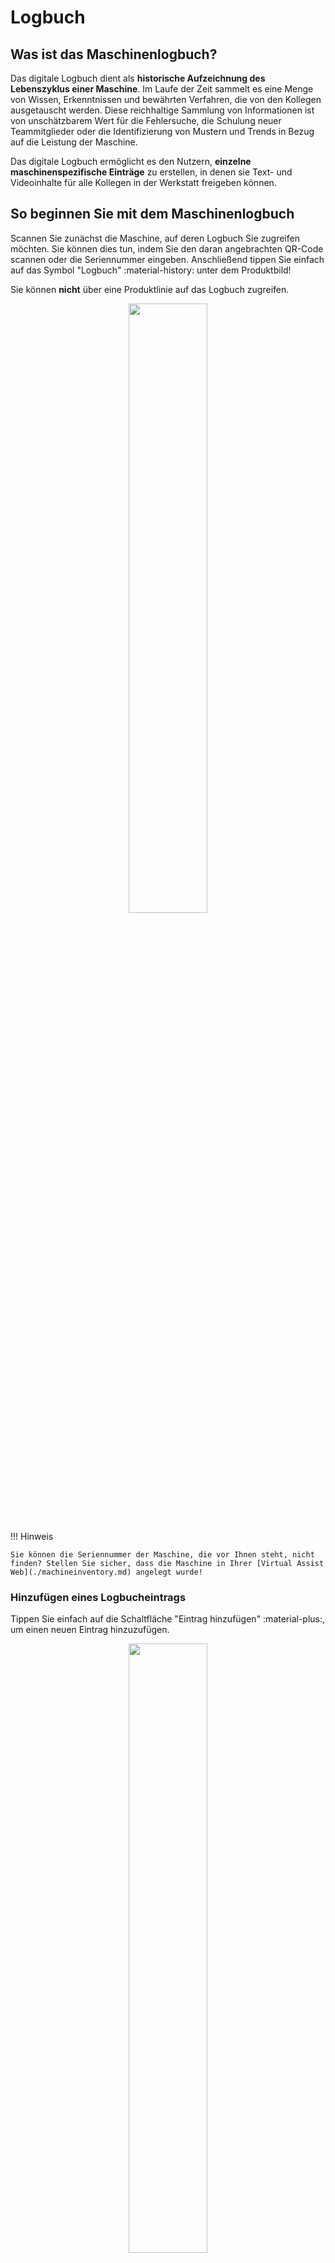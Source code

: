 # Logbuch
## Was ist das Maschinenlogbuch?
Das digitale Logbuch dient als **historische Aufzeichnung des Lebenszyklus einer Maschine**. Im Laufe der Zeit sammelt es eine Menge von Wissen, Erkenntnissen und bewährten Verfahren, die von den Kollegen ausgetauscht werden. Diese reichhaltige Sammlung von Informationen ist von unschätzbarem Wert für die Fehlersuche, die Schulung neuer Teammitglieder oder die Identifizierung von Mustern und Trends in Bezug auf die Leistung der Maschine.

Das digitale Logbuch ermöglicht es den Nutzern, **einzelne maschinenspezifische Einträge** zu erstellen, in denen sie Text- und Videoinhalte für alle Kollegen in der Werkstatt freigeben können.

## So beginnen Sie mit dem Maschinenlogbuch
Scannen Sie zunächst die Maschine, auf deren Logbuch Sie zugreifen möchten. Sie können dies tun, indem Sie den daran angebrachten QR-Code scannen oder die Seriennummer eingeben. Anschließend tippen Sie einfach auf das Symbol "Logbuch" :material-history: unter dem Produktbild!

Sie können **nicht** über eine Produktlinie auf das Logbuch zugreifen.

<p align="center"><img src="https://i.imgur.com/pAmAHTF.giff" width="50%"></p>

!!! Hinweis

    Sie können die Seriennummer der Maschine, die vor Ihnen steht, nicht finden? Stellen Sie sicher, dass die Maschine in Ihrer [Virtual Assist Web](./machineinventory.md) angelegt wurde!

### Hinzufügen eines Logbucheintrags

Tippen Sie einfach auf die Schaltfläche "Eintrag hinzufügen" :material-plus:, um einen neuen Eintrag hinzuzufügen.

<p align="center"><img src="https://i.imgur.com/PiIpt1F.gif" width="50%"></p>

Fügen Sie einen Titel und eine Kategorie hinzu und beschreiben Sie die Arbeiten, die an der Maschine durchgeführt wurden. Sie können auch Bilder oder Videos anhängen, die Sie zuvor aufgenommen haben. Ein Bild sagt mehr als tausend Worte!

### Logbucheinträge ansehen

Sie können jederzeit alle Einträge einsehen, die Sie und Ihre Kollegen zu einer bestimmten Maschine hinzugefügt haben. Sie können auch Bilder sehen und die dazugehörigen Videos abspielen. 

<p align="center"><img src="" width="50%"></p>

Sie können auch die Filter verwenden, um nach einem bestimmten Text oder dem Datum des Logbucheintrags zu suchen, um die Suche einzugrenzen.

## Wer kann das Logbuch meiner Maschine sehen?
Die Logbucheinträge sind für alle Kollegen des gleichen Unternehmens sichtbar, die Zugang zur Plattform haben. **Externe Benutzer können weder Ihre Maschinen noch Ihre Logbucheinträge sehen**.

Dies ermöglicht den Wissensaustausch und die Zusammenarbeit zwischen den Teammitgliedern. Die Kollegen können die Einträge anderer einsehen, daraus lernen und sie sogar kommentieren, was die Zusammenarbeit und das kontinuierliche Lernen fördert.

## Welche Art von Informationen kann ich dem Logbuch einer Maschine hinzufügen?
Die Benutzer haben die Möglichkeit, **Text-, Bild- und Videoinhalte** in ihre Logbucheinträge aufzunehmen. Sie können detaillierte Beschreibungen, Notizen oder Anweisungen über den Betrieb, die Wartung usw. der Maschine verfassen. 

Die Einträge sind in **Kategorien** eingeteilt, die in etwa den häufigsten Anwendungsfällen des Logbuchs entsprechen: 

- Austausch von Teilen
- Problem melden
- Informationen zum Schichtbetrieb
- Sonstiges

Wenn Sie weitere Kategorien für den Einsatz in Ihrem Unternehmen hinzufügen möchten, können Sie sich jederzeit an uns wenden.
